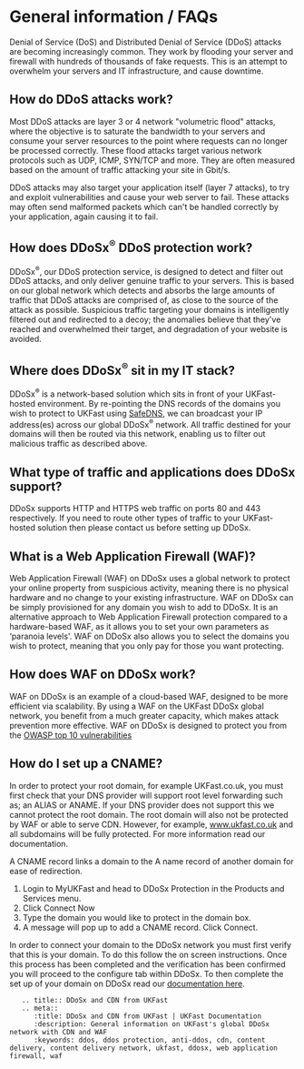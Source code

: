 # General information / FAQs

Denial of Service (DoS) and Distributed Denial of Service (DDoS) attacks are becoming increasingly common. They work by flooding your server and firewall with hundreds of thousands of fake requests.  This is an attempt to overwhelm your servers and IT infrastructure, and cause downtime.

## How do DDoS attacks work?

Most DDoS attacks are layer 3 or 4 network "volumetric flood" attacks, where the objective is to saturate the bandwidth to your servers and consume your server resources to the point where requests can no longer be processed correctly.  These flood attacks target various network protocols such as UDP, ICMP, SYN/TCP and more.  They are often measured based on the amount of traffic attacking your site in Gbit/s.

DDoS attacks may also target your application itself (layer 7 attacks), to try and exploit vulnerabilities and cause your web server to fail.  These attacks may often send malformed packets which can't be handled correctly by your application, again causing it to fail.

## How does DDoSx<sup>®</sup> DDoS protection work?

DDoSx<sup>®</sup>, our DDoS protection service, is designed to detect and filter out DDoS attacks, and only deliver genuine traffic to your servers.  This is based on our global network which detects and absorbs the large amounts of traffic that DDoS attacks are comprised of, as close to the source of the attack as possible.  Suspicious traffic targeting your domains is intelligently filtered out and redirected to a decoy; the anomalies believe that they've reached and overwhelmed their target, and degradation of your website is avoided.

## Where does DDoSx<sup>®</sup> sit in my IT stack?

DDoSx<sup>®</sup> is a network-based solution which sits in front of your UKFast-hosted environment.  By re-pointing the DNS records of the domains you wish to protect to UKFast using [SafeDNS](/domains/safedns/index), we can broadcast your IP address(es) across our global DDoSx<sup>®</sup> network.  All traffic destined for your domains will then be routed via this network, enabling us to filter out malicious traffic as described above.

## What type of traffic and applications does DDoSx support?

DDoSx supports HTTP and HTTPS web traffic on ports 80 and 443 respectively. If you need to route other types of traffic to your UKFast-hosted solution then please contact us before setting up DDoSx.

## What is a Web Application Firewall (WAF)?

Web Application Firewall (WAF) on DDoSx uses a global network to protect your online property from suspicious activity, meaning there is no physical hardware and no change to your existing infrastructure.  WAF on DDoSx can be simply provisioned for any domain you wish to add to DDoSx. It is an alternative approach to Web Application Firewall protection compared to a hardware-based WAF, as it allows you to set your own parameters as ‘paranoia levels'. WAF on DDoSx also allows you to select the domains you wish to protect, meaning that you only pay for those you want protecting.

## How does WAF on DDoSx work?

WAF on DDoSx is an example of a cloud-based WAF, designed to be more efficient via scalability. By using a WAF on the UKFast DDoSx global network, you benefit from a much greater capacity, which makes attack prevention more effective.  WAF on DDoSx is designed to protect you from the [OWASP top 10 vulnerabilities](/security/webapplicationfirewall/attacks)  

## How do I set up a CNAME?

In order to protect your root domain, for example UKFast.co.uk, you must first check that your DNS provider will support root level forwarding such as; an ALIAS or ANAME. If your DNS provider does not support this we cannot protect the root domain. The root domain will also not be protected by WAF or able to serve CDN. However, for example,  www.ukfast.co.uk  and all subdomains will be fully protected. For more information read our documentation.

A CNAME record links a domain to the A name record of another domain for ease of redirection.

1. Login to MyUKFast and head to DDoSx Protection in the Products and Services menu.
2. Click Connect Now
3. Type the domain you would like to protect in the domain box.
4. A message will pop up to add a CNAME record. Click Connect.

In order to connect your domain to the DDoSx network you must first verify that this is your domain. To do this follow the on screen instructions. Once this process has been completed and the verification has been confirmed you will proceed to the configure tab within DDoSx. To then complete the set up of your domain on DDoSx read our [documentation here](/security/ddos/index). 

```eval_rst
   .. title:: DDoSx and CDN from UKFast
   .. meta::
      :title: DDoSx and CDN from UKFast | UKFast Documentation
      :description: General information on UKFast's global DDoSx network with CDN and WAF
      :keywords: ddos, ddos protection, anti-ddos, cdn, content delivery, content delivery network, ukfast, ddosx, web application firewall, waf
```
